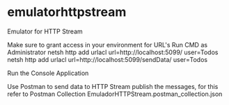 # emulatorhttpstream

Emulator for HTTP Stream

Make sure to grant access in your environment for URL's
Run CMD as Administrator
netsh http add urlacl url=http://localhost:5099/ user=Todos
netsh http add urlacl url=http://localhost:5099/sendData/ user=Todos

Run the Console Application

Use Postman to send data to HTTP Stream publish the messages, for this refer to Postman Collection EmuladorHTTPStream.postman_collection.json